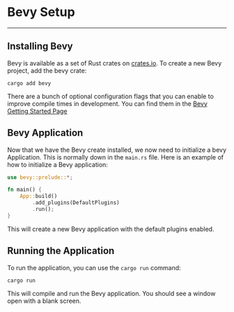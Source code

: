 # Bevy Setup

---

## Installing Bevy

Bevy is available as a set of Rust crates on [crates.io](https://crates.io/). To create a new Bevy project, add the bevy crate:

```shell
cargo add bevy
```

There are a bunch of optional configuration flags that you can enable to improve compile times in development. You can find them in the [Bevy Getting Started Page](https://bevyengine.org/learn/quick-start/getting-started/setup/#compile-with-performance-optimizations)

## Bevy Application

Now that we have the Bevy create installed, we now need to initialize a bevy Application. This is normally down in the `main.rs` file. Here is an example of how to initialize a Bevy application:

```rust
use bevy::prelude::*;

fn main() {
    App::build()
        .add_plugins(DefaultPlugins)
        .run();
}
```

This will create a new Bevy application with the default plugins enabled.

## Running the Application

To run the application, you can use the `cargo run` command:

```shell
cargo run
```

This will compile and run the Bevy application. You should see a window open with a blank screen.